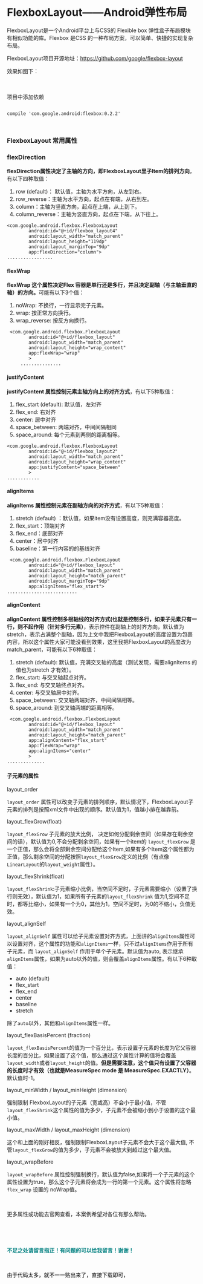 # FlexboxLayout——Android弹性布局 
 <p>FlexboxLayout是一个Android平台上与CSS的 Flexible box 弹性盒子布局模块 有相似功能的库。Flexbox 是CSS 的一种布局方案，可以简单、快捷的实现复杂布局。</p> 
<p>FlexboxLayout项目开源地址：<a href="https://github.com/google/flexbox-layout" target="_blank" rel="nofollow">https://github.com/google/flexbox-layout</a></p> 
<p>效果如图下：</p> 
<p>&nbsp;　　　　　　<img alt="" src="http://images2017.cnblogs.com/blog/1041439/201708/1041439-20170814095507225-391342420.gif"></p> 
<p>项目中添加依赖</p> 
<pre><code class="language-java">
compile 'com.google.android:flexbox:0.2.2'

</code></pre> 
<span id="OSC_h3_1"></span>
<h3>FlexboxLayout 常用属性</h3> 
<span id="OSC_h3_2"></span>
<h3>flexDirection</h3> 
<p><strong>flexDirection属性决定了主轴的方向，即FlexboxLayout里子Item的排列方向</strong>，有以下四种取值：</p> 
<ol> 
 <li>row (default)： 默认值，主轴为水平方向，从左到右。</li> 
 <li>row_reverse：主轴为水平方向，起点在有端，从右到左。</li> 
 <li>column：主轴为竖直方向，起点在上端，从上到下。</li> 
 <li>column_reverse：主轴为竖直方向，起点在下端，从下往上。</li> 
</ol> 
<pre><code class="language-html">&lt;com.google.android.flexbox.FlexboxLayout
        android:id="@+id/flexbox_layout4"
        android:layout_width="match_parent"
        android:layout_height="119dp"
        android:layout_marginTop="9dp"
        app:flexDirection="column"&gt;
.................</code></pre> 
<span id="OSC_h4_3"></span>
<h4>flexWrap</h4> 
<p><strong>flexWrap 这个属性决定Flex 容器是单行还是多行，并且决定副轴（与主轴垂直的轴）的方向。</strong>可能有以下3个值：</p> 
<ol> 
 <li>noWrap: 不换行，一行显示完子元素。</li> 
 <li>wrap: 按正常方向换行。</li> 
 <li>wrap_reverse: 按反方向换行。</li> 
</ol> 
<pre><code class="language-html"> &lt;com.google.android.flexbox.FlexboxLayout
        android:id="@+id/flexbox_layout"
        android:layout_width="match_parent"
        android:layout_height="wrap_content"
        app:flexWrap="wrap"
        &gt;
     ...............</code></pre> 
<span id="OSC_h4_4"></span>
<h4>justifyContent</h4> 
<p><strong>justifyContent 属性控制元素主轴方向上的对齐方式</strong>，有以下5种取值：</p> 
<ol> 
 <li>flex_start (default): 默认值，左对齐</li> 
 <li>flex_end: 右对齐</li> 
 <li>center: 居中对齐</li> 
 <li>space_between: 两端对齐，中间间隔相同</li> 
 <li>space_around: 每个元素到两侧的距离相等。</li> 
</ol> 
<pre><code class="language-html">&lt;com.google.android.flexbox.FlexboxLayout
        android:id="@+id/flexbox_layout2"
        android:layout_width="match_parent"
        android:layout_height="wrap_content"
        app:justifyContent="space_between"
        &gt;
............</code></pre> 
<span id="OSC_h4_5"></span>
<h4>alignItems</h4> 
<p><strong>alignItems 属性控制元素在副轴方向的对齐方式</strong>，有以下5种取值：</p> 
<ol> 
 <li>stretch (default) ：默认值，如果item没有设置高度，则充满容器高度。</li> 
 <li>flex_start：顶端对齐</li> 
 <li>flex_end：底部对齐</li> 
 <li>center：居中对齐</li> 
 <li>baseline：第一行内容的的基线对齐</li> 
</ol> 
<pre><code class="language-html"> &lt;com.google.android.flexbox.FlexboxLayout
        android:id="@+id/flexbox_layout"
        android:layout_width="match_parent"
        android:layout_height="match_parent"
        android:layout_marginTop="9dp"
        app:alignItems="flex_start"&gt;
..........................</code></pre> 
<span id="OSC_h4_6"></span>
<h4>alignContent</h4> 
<p><strong>alignContent 属性控制多根轴线的对齐方式(也就是控制多行，如果子元素只有一行，则不起作用（针对多行元素）</strong>，表示控件在副轴上的对齐方向，默认值为stretch，表示占满整个副轴，因为上文中我把FlexboxLayout的高度设置为包裹内容，所以这个属性大家可能没看到效果，这里我把FlexboxLayout的高度改为match_parent，可能有以下6种取值：</p> 
<ol> 
 <li>stretch (default): 默认值，充满交叉轴的高度（测试发现，需要alignItems 的值也为stretch 才有效）。</li> 
 <li>flex_start: 与交叉轴起点对齐。</li> 
 <li>flex_end: 与交叉轴终点对齐。</li> 
 <li>center: 与交叉轴居中对齐。</li> 
 <li>space_between: 交叉轴两端对齐，中间间隔相等。</li> 
 <li>space_around: 到交叉轴两端的距离相等。</li> 
</ol> 
<pre><code class="language-html"> &lt;com.google.android.flexbox.FlexboxLayout
        android:id="@+id/flexbox_layout"
        android:layout_width="match_parent"
        android:layout_height="match_parent"
        app:alignContent="flex_start"
        app:flexWrap="wrap"
        app:alignItems="center"
        &gt;
..............</code></pre> 
<span id="OSC_h4_7"></span>
<h4>子元素的属性</h4> 
<p>layout_order</p> 
<p><code>layout_order</code> 属性可以改变子元素的排列顺序，默认情况下，FlexboxLayout子元素的排列是按照xml文件中出现的顺序。默认值为1，值越小排在越靠前。</p> 
<p>layout_flexGrow(float)</p> 
<p><code>layout_flexGrow</code> 子元素的放大比例， 决定如何分配剩余空间（如果存在剩余空间的话），默认值为0,不会分配剩余空间，如果有一个item的 <code>layout_flexGrow</code> 是一个正值，那么会将全部剩余空间分配给这个Item,如果有多个Item这个属性都为正值，那么剩余空间的分配按照<code>layout_flexGrow</code>定义的比例（有点像<code>LinearLayout</code>的<code>layout_weight</code>属性）。</p> 
<p>layout_flexShrink(float)</p> 
<p><code>layout_flexShrink</code>:子元素缩小比例，当空间不足时，子元素需要缩小（设置了换行则无效），默认值为1，如果所有子元素的<code>layout_flexShrink</code> 值为1,空间不足时，都等比缩小，如果有一个为0，其他为1，空间不足时，为0的不缩小，负值无效。</p> 
<p>layout_alignSelf</p> 
<p><code>layout_alignSelf</code> 属性可以给子元素设置对齐方式，上面讲的<code>alignItems</code>属性可以设置对齐，这个属性的功能和<code>alignItems</code>一样，只不过<code>alignItems</code>作用于所有子元素，而 <code>layout_alignSelf</code> 作用于单个子元素。默认值为auto, 表示继承<code>alignItems</code>属性，如果为auto以外的值，则会覆盖<code>alignItems</code>属性。有以下6种取值：</p> 
<ul> 
 <li>auto (default)</li> 
 <li>flex_start</li> 
 <li>flex_end</li> 
 <li>center</li> 
 <li>baseline</li> 
 <li>stretch</li> 
</ul> 
<p>除了<code>auto</code>以外，其他和<code>alignItems</code>属性一样。</p> 
<p>layout_flexBasisPercent (fraction)</p> 
<p><code>layout_flexBasisPercent</code>的值为一个百分比，表示设置子元素的长度为它父容器长度的百分比，如果设置了这个值，那么通过这个属性计算的值将会覆盖<code>layout_width</code>或者<code>layout_height</code>的值。<strong>但是需要注意，这个值只有设置了父容器的长度时才有效（也就是MeasureSpec mode 是 MeasureSpec.EXACTLY）</strong>。默认值时-1。</p> 
<p>layout_minWidth / layout_minHeight (dimension)</p> 
<p>强制限制 FlexboxLayout的子元素（宽或高）不会小于最小值，不管<code>layout_flexShrink</code>这个属性的值为多少，子元素不会被缩小到小于设置的这个最小值。</p> 
<p>layout_maxWidth / layout_maxHeight (dimension)</p> 
<p>这个和上面的刚好相反，强制限制FlexboxLayout子元素不会大于这个最大值, 不管<code>layout_flexGrow</code>的值为多少，子元素不会被放大到超过这个最大值。</p> 
<p>layout_wrapBefore</p> 
<p><code>layout_wrapBefore</code> 属性控制强制换行，默认值为false,如果将一个子元素的这个属性设置为true，那么这个子元素将会成为一行的第一个元素。这个属性将忽略<code>flex_wrap</code> 设置的 noWrap值。</p> 
<p>&nbsp;</p> 
<p>更多属性或功能去官网查看，本案例希望对各位有那么帮助。</p> 
<p>&nbsp;</p> 
<p>&nbsp;</p> 
<p><strong><span style="color:#008080">不足之处请留言指正！有问题的可以给我留言！谢谢！</span></strong></p> 
<p>&nbsp;</p> 
<p><span style="color:#000000">由于代码太多，就不一一贴出来了，直接下载即可，</span></p>
